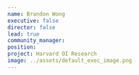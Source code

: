 ```yaml
---
name: Brandon Wong
executive: false
director: false
lead: true
community_manager:   
position:  
project: Harvard OI Research
image: ../assets/default_exec_image.png
---
```


